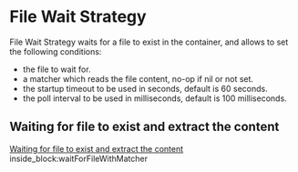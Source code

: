 # File Wait Strategy

File Wait Strategy waits for a file to exist in the container, and allows to set the following conditions:

- the file to wait for.
- a matcher which reads the file content, no-op if nil or not set.
- the startup timeout to be used in seconds, default is 60 seconds.
- the poll interval to be used in milliseconds, default is 100 milliseconds.

## Waiting for file to exist and extract the content

<!--codeinclude-->
[Waiting for file to exist and extract the content](../../../wait/file_test.go) inside_block:waitForFileWithMatcher
<!--/codeinclude-->
